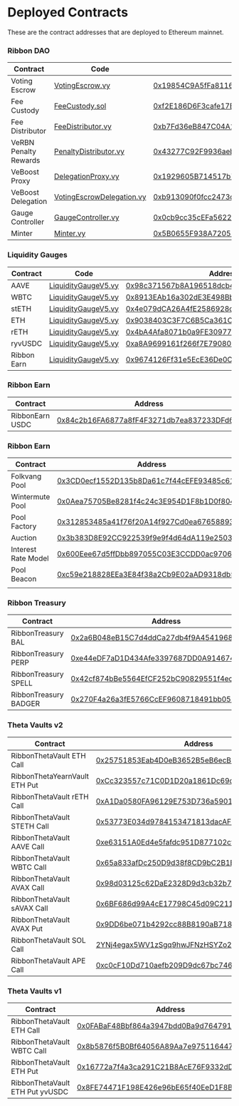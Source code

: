 # Deployed Contracts

These are the contract addresses that are deployed to Ethereum mainnet.

### Ribbon DAO

| Contract              | Code                                                                                                                                | Address                                                                                                               |
| --------------------- | ----------------------------------------------------------------------------------------------------------------------------------- | --------------------------------------------------------------------------------------------------------------------- |
| Voting Escrow         | [VotingEscrow.vy](https://github.com/ribbon-finance/governance/blob/main/contracts/rbn-staking/VotingEscrow.vy)                     | [0x19854C9A5fFa8116f48f984bDF946fB9CEa9B5f7](https://etherscan.io/address/0x19854C9A5fFa8116f48f984bDF946fB9CEa9B5f7) |
| Fee Custody           | [FeeCustody.sol](https://github.com/ribbon-finance/governance/blob/main/contracts/rbn-staking/FeeCustody.sol)                       | [0xf2E186D6F3cafe17BCc89c50133CFbc2DB6CF55a](https://etherscan.io/address/0xf2E186D6F3cafe17BCc89c50133CFbc2DB6CF55a) |
| Fee Distributor       | [FeeDistributor.vy](https://github.com/ribbon-finance/governance/blob/main/contracts/rbn-staking/FeeDistributor.vy)                 | [0xb7Fd36eB847C04A144FAb717e85B94DA1d8c9b4e](https://etherscan.io/address/0xb7Fd36eB847C04A144FAb717e85B94DA1d8c9b4e) |
| VeRBN Penalty Rewards | [PenaltyDistributor.vy](https://github.com/ribbon-finance/governance/blob/main/contracts/rbn-staking/PenaltyDistributor.vy)         | [0x43277C92F9936aeb5d6A2713a44Cd2f096f171cC](https://etherscan.io/address/0x43277C92F9936aeb5d6A2713a44Cd2f096f171cC) |
| VeBoost Proxy         | [DelegationProxy.vy](https://github.com/ribbon-finance/governance/blob/main/contracts/rbn-staking/DelegationProxy.vy)               | [0x1929605B714517b76bB733198E0f3C3D4ab08608](https://etherscan.io/address/0x1929605B714517b76bB733198E0f3C3D4ab08608) |
| VeBoost Delegation    | [VotingEscrowDelegation.vy](https://github.com/ribbon-finance/governance/blob/main/contracts/rbn-staking/VotingEscrowDelegation.vy) | [0xb913090f0fcc2473dfcceaf41653a806bcb85fab](https://etherscan.io/address/0xb913090f0fcc2473dfcceaf41653a806bcb85fab) |
| Gauge Controller      | [GaugeController.vy](https://github.com/ribbon-finance/governance/blob/main/contracts/rbn-staking/GaugeController.vy)               | [0x0cb9cc35cEFa5622E8d25aF36dD56DE142eF6415](https://etherscan.io/address/0x0cb9cc35cEFa5622E8d25aF36dD56DE142eF6415) |
| Minter                | [Minter.vy](https://github.com/ribbon-finance/governance/blob/main/contracts/tvl-staking/Minter.vy)                                 | [0x5B0655F938A72052c46d2e94D206ccB6FF625A3A](https://etherscan.io/address/0x5B0655F938A72052c46d2e94D206ccB6FF625A3A) |

### Liquidity Gauges

| Contract    | Code                                                                                                                    | Address                                                                                                               |
| ----------- | ----------------------------------------------------------------------------------------------------------------------- | --------------------------------------------------------------------------------------------------------------------- |
| AAVE        | [LiquidityGaugeV5.vy](https://github.com/ribbon-finance/governance/blob/main/contracts/tvl-staking/LiquidityGaugeV5.vy) | [0x98c371567b8A196518dcb4A4383387A2C7339382](https://etherscan.io/address/0x98c371567b8A196518dcb4A4383387A2C7339382) |
| WBTC        | [LiquidityGaugeV5.vy](https://github.com/ribbon-finance/governance/blob/main/contracts/tvl-staking/LiquidityGaugeV5.vy) | [0x8913EAb16a302dE3E498BbA39940e7A55c0B9325](https://etherscan.io/address/0x8913EAb16a302dE3E498BbA39940e7A55c0B9325) |
| stETH       | [LiquidityGaugeV5.vy](https://github.com/ribbon-finance/governance/blob/main/contracts/tvl-staking/LiquidityGaugeV5.vy) | [0x4e079dCA26A4fE2586928c1319b20b1bf9f9be72](https://etherscan.io/address/0x4e079dCA26A4fE2586928c1319b20b1bf9f9be72) |
| ETH         | [LiquidityGaugeV5.vy](https://github.com/ribbon-finance/governance/blob/main/contracts/tvl-staking/LiquidityGaugeV5.vy) | [0x9038403C3F7C6B5Ca361C82448DAa48780D7C8Bd](https://etherscan.io/address/0x9038403C3F7C6B5Ca361C82448DAa48780D7C8Bd) |
| rETH        | [LiquidityGaugeV5.vy](https://github.com/ribbon-finance/governance/blob/main/contracts/tvl-staking/LiquidityGaugeV5.vy) | [0x4bA4Afa8071b0a9FE3097700cdadE02DD0e16fd0](https://etherscan.io/address/0x4bA4Afa8071b0a9FE3097700cdadE02DD0e16fd0) |
| ryvUSDC     | [LiquidityGaugeV5.vy](https://github.com/ribbon-finance/governance/blob/main/contracts/tvl-staking/LiquidityGaugeV5.vy) | [0xa8A9699161f266f7E79080ca0b65210820BE8732](https://etherscan.io/address/0xa8A9699161f266f7E79080ca0b65210820BE8732) |
| Ribbon Earn | [LiquidityGaugeV5.vy](https://github.com/ribbon-finance/governance/blob/main/contracts/tvl-staking/LiquidityGaugeV5.vy) | [0x9674126Ff31e5EcE36De0CF03A49351a7C814587](https://etherscan.io/address/0x9674126ff31e5ece36de0cf03a49351a7c814587) |

### Ribbon Earn

| Contract        | Address                                                                                                               |
| --------------- | --------------------------------------------------------------------------------------------------------------------- |
| RibbonEarn USDC | [0x84c2b16FA6877a8fF4F3271db7ea837233DFd6f0](https://etherscan.io/address/0x84c2b16fa6877a8ff4f3271db7ea837233dfd6f0) |

### Ribbon Earn

| Contract            | Address                                                                                                               |
| ------------------- | --------------------------------------------------------------------------------------------------------------------- |
| Folkvang Pool       | [0x3CD0ecf1552D135b8Da61c7f44cEFE93485c616d](https://etherscan.io/token/0x3CD0ecf1552D135b8Da61c7f44cEFE93485c616d)   |
| Wintermute Pool     | [0x0Aea75705Be8281f4c24c3E954D1F8b1D0f8044C](https://etherscan.io/token/0x0Aea75705Be8281f4c24c3E954D1F8b1D0f8044C)   |
| Pool Factory        | [0x312853485a41f76f20A14f927Cd0ea676588936C](https://etherscan.io/address/0x312853485a41f76f20A14f927Cd0ea676588936C) |
| Auction             | [0x3b383D8E92CC922539f9e9f4d64dA119e250334A](https://etherscan.io/address/0x3b383D8E92CC922539f9e9f4d64dA119e250334A) |
| Interest Rate Model | [0x600Eee67d5ffDbb897055C03E3CCDD0ac9706C8e](https://etherscan.io/address/0x600Eee67d5ffDbb897055C03E3CCDD0ac9706C8e) |
| Pool Beacon         | [0xc59e218828EEa3E84f38a2Cb9E02aAD9318db57a](https://etherscan.io/address/0xc59e218828EEa3E84f38a2Cb9E02aAD9318db57a) |
|                     |                                                                                                                       |

### Ribbon Treasury

| Contract              | Address                                                                                                               |
| --------------------- | --------------------------------------------------------------------------------------------------------------------- |
| RibbonTreasury BAL    | [0x2a6B048eB15C7d4ddCa27db4f9A454196898A0Fe](https://etherscan.io/address/0x2a6b048eb15c7d4ddca27db4f9a454196898a0fe) |
| RibbonTreasury PERP   | [0xe44eDF7aD1D434Afe3397687DD0A914674F2E405](https://etherscan.io/address/0xe44eDF7aD1D434Afe3397687DD0A914674F2E405) |
| RibbonTreasury SPELL  | [0x42cf874bBe5564EfCF252bC90829551f4ec639DC](https://etherscan.io/address/0x42cf874bBe5564EfCF252bC90829551f4ec639DC) |
| RibbonTreasury BADGER | [0x270F4a26a3fE5766CcEF9608718491bb057Be238](https://etherscan.io/address/0x270f4a26a3fe5766ccef9608718491bb057be238) |

### Theta Vaults v2

| Contract                      | Address                                                                                                                 |
| ----------------------------- | ----------------------------------------------------------------------------------------------------------------------- |
| RibbonThetaVault ETH Call     | [0x25751853Eab4D0eB3652B5eB6ecB102A2789644B](https://etherscan.io/address/0x25751853Eab4D0eB3652B5eB6ecB102A2789644B)   |
| RibbonThetaYearnVault ETH Put | [0xCc323557c71C0D1D20a1861Dc69c06C5f3cC9624](https://etherscan.io/address/0xCc323557c71C0D1D20a1861Dc69c06C5f3cC9624)   |
| RibbonThetaVault rETH Call    | [0xA1Da0580FA96129E753D736a5901C31Df5eC5edf](https://etherscan.io/address/0xa1da0580fa96129e753d736a5901c31df5ec5edf)   |
| RibbonThetaVault STETH Call   | [0x53773E034d9784153471813dacAFF53dBBB78E8c](https://etherscan.io/address/0x53773E034d9784153471813dacAFF53dBBB78E8c)   |
| RibbonThetaVault AAVE Call    | [0xe63151A0Ed4e5fafdc951D877102cf0977Abd365](https://etherscan.io/address/0xe63151A0Ed4e5fafdc951D877102cf0977Abd365)   |
| RibbonThetaVault WBTC Call    | [0x65a833afDc250D9d38f8CD9bC2B1E3132dB13B2F](https://etherscan.io/address/0x65a833afDc250D9d38f8CD9bC2B1E3132dB13B2F)   |
| RibbonThetaVault AVAX Call    | [0x98d03125c62DaE2328D9d3cb32b7B969e6a87787](https://snowtrace.io/address/0x98d03125c62dae2328d9d3cb32b7b969e6a87787)   |
| RibbonThetaVault sAVAX Call   | [0x6BF686d99A4cE17798C45d09C21181fAc29A9fb3](https://snowtrace.io/address/0x6BF686d99A4cE17798C45d09C21181fAc29A9fb3)   |
| RibbonThetaVault AVAX Put     | [0x9DD6be071b4292cc88B8190aB718329adEA3E3a3](https://snowtrace.io/address/0x9dd6be071b4292cc88b8190ab718329adea3e3a3)   |
| RibbonThetaVault SOL Call     | [2YNj4egax5WV1zSgq9hwJFNzHSYZo2rU7S8BZuMdQMKW](https://solscan.io/account/2YNj4egax5WV1zSgq9hwJFNzHSYZo2rU7S8BZuMdQMKW) |
| RibbonThetaVault APE Call     | [0xc0cF10Dd710aefb209D9dc67bc746510ffd98A53](https://etherscan.io/address/0xc0cF10Dd710aefb209D9dc67bc746510ffd98A53)   |

### Theta Vaults v1

| Contract                        | Address                                                                                                               |
| ------------------------------- | --------------------------------------------------------------------------------------------------------------------- |
| RibbonThetaVault ETH Call       | [0x0FABaF48Bbf864a3947bdd0Ba9d764791a60467A](https://etherscan.io/address/0x0FABaF48Bbf864a3947bdd0Ba9d764791a60467A) |
| RibbonThetaVault WBTC Call      | [0x8b5876f5B0Bf64056A89Aa7e97511644758c3E8c](https://etherscan.io/address/0x8b5876f5B0Bf64056A89Aa7e97511644758c3E8c) |
| RibbonThetaVault ETH Put        | [0x16772a7f4a3ca291C21B8AcE76F9332dDFfbb5Ef](https://etherscan.io/address/0x16772a7f4a3ca291C21B8AcE76F9332dDFfbb5Ef) |
| RibbonThetaVault ETH Put yvUSDC | [0x8FE74471F198E426e96bE65f40EeD1F8BA96e54f](https://etherscan.io/address/0x8FE74471F198E426e96bE65f40EeD1F8BA96e54f) |
